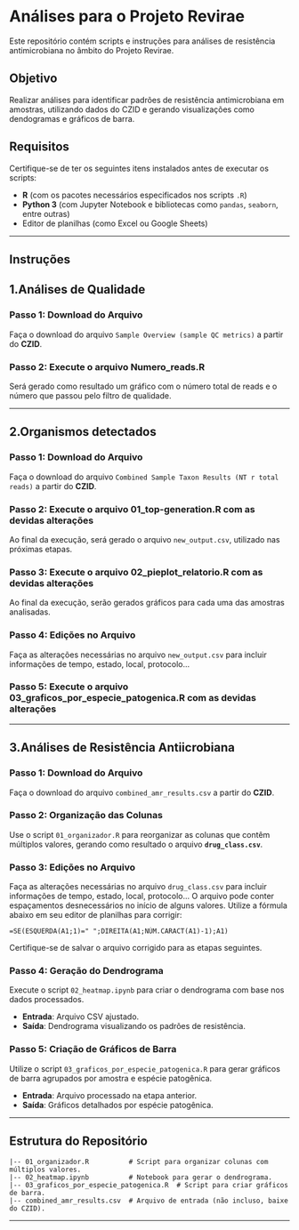 # Análises para o Projeto Revirae  

Este repositório contém scripts e instruções para análises de resistência antimicrobiana no âmbito do Projeto Revirae.  

## Objetivo  
Realizar análises para identificar padrões de resistência antimicrobiana em amostras, utilizando dados do CZID e gerando visualizações como dendogramas e gráficos de barra.  

## Requisitos  
Certifique-se de ter os seguintes itens instalados antes de executar os scripts:  
- **R** (com os pacotes necessários especificados nos scripts `.R`)  
- **Python 3** (com Jupyter Notebook e bibliotecas como `pandas`, `seaborn`, entre outras)  
- Editor de planilhas (como Excel ou Google Sheets)  

---

## Instruções 

## 1.Análises de Qualidade
### Passo 1: Download do Arquivo
Faça o download do arquivo `Sample Overview (sample QC metrics)` a partir do **CZID**.

### Passo 2: Execute o arquivo Numero_reads.R
Será gerado como resultado um gráfico com o número total de reads e o número que passou pelo filtro de qualidade.

---

## 2.Organismos detectados
### Passo 1: Download do Arquivo 
Faça o download do arquivo `Combined Sample Taxon Results (NT r total reads)` a partir do **CZID**.

### Passo 2: Execute o arquivo 01_top-generation.R com as devidas alterações
Ao final da execução, será gerado o arquivo `new_output.csv`, utilizado nas próximas etapas.

### Passo 3: Execute o arquivo 02_pieplot_relatorio.R com as devidas alterações
Ao final da execução, serão gerados gráficos para cada uma das amostras analisadas.

### Passo 4: Edições no Arquivo
Faça as alterações necessárias no arquivo `new_output.csv` para incluir informações de tempo, estado, local, protocolo...

### Passo 5: Execute o arquivo 03_graficos_por_especie_patogenica.R com as devidas alterações


---

## 3.Análises de Resistência Antiicrobiana  
### Passo 1: Download do Arquivo  
Faça o download do arquivo `combined_amr_results.csv` a partir do **CZID**.

### Passo 2: Organização das Colunas  
Use o script `01_organizador.R` para reorganizar as colunas que contêm múltiplos valores, gerando como resultado o arquivo **`drug_class.csv`**.  

### Passo 3: Edições no Arquivo
Faça as alterações necessárias no arquivo `drug_class.csv` para incluir informações de tempo, estado, local, protocolo...
O arquivo pode conter espaçamentos desnecessários no início de alguns valores. Utilize a fórmula abaixo em seu editor de planilhas para corrigir:  
```excel  
=SE(ESQUERDA(A1;1)=" ";DIREITA(A1;NÚM.CARACT(A1)-1);A1)  
```  
Certifique-se de salvar o arquivo corrigido para as etapas seguintes.  




### Passo 4: Geração do Dendrograma  
Execute o script `02_heatmap.ipynb` para criar o dendrograma com base nos dados processados.  
- **Entrada**: Arquivo CSV ajustado.  
- **Saída**: Dendrograma visualizando os padrões de resistência.  

### Passo 5: Criação de Gráficos de Barra  
Utilize o script `03_graficos_por_especie_patogenica.R` para gerar gráficos de barra agrupados por amostra e espécie patogênica.  
- **Entrada**: Arquivo processado na etapa anterior.  
- **Saída**: Gráficos detalhados por espécie patogênica.  

---

## Estrutura do Repositório  

```plaintext  
|-- 01_organizador.R          # Script para organizar colunas com múltiplos valores.  
|-- 02_heatmap.ipynb          # Notebook para gerar o dendrograma.  
|-- 03_graficos_por_especie_patogenica.R  # Script para criar gráficos de barra.  
|-- combined_amr_results.csv  # Arquivo de entrada (não incluso, baixe do CZID).  
```  

---


   


